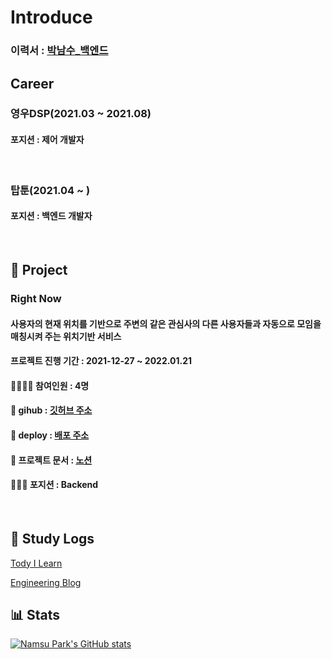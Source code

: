 # Introduce

### 이력서 : [박남수_백엔드](https://brainy-ballcap-627.notion.site/bda3d5daa0d5463f8e76b21f1b17877f)


## Career

### 영우DSP(2021.03 ~ 2021.08)

#### 포지션 : 제어 개발자

<br>

### 탑툰(2021.04 ~ )

#### 포지션 : 백엔드 개발자

<br>

## 📑 Project

### Right Now

#### 사용자의 현재 위치를 기반으로 주변의 같은 관심사의 다른 사용자들과 자동으로 모임을 매칭시켜 주는 위치기반 서비스

#### 프로젝트 진행 기간 : 2021-12-27 ~ 2022.01.21

#### 👨‍👨‍👧‍👧 참여인원 : 4명

#### 📁 gihub : [깃허브 주소](https://github.com/codestates/rightnow)

#### 📂 deploy : [배포 주소](https://www.right-now.link)

#### 📁 프로젝트 문서 : [노션](https://codestates.notion.site/2-CodeBaker-rightnow-ca99afb328fe490d86a0e6ed5101fef1)

#### 🧑🏻‍💻 포지션 : Backend

<br>

## 📖 Study Logs 

[Tody I Learn](https://github.com/PARKNAMSU/TIL)

[Engineering Blog](https://nspark.tistory.com/)

## 📊 Stats
[![Namsu Park's GitHub stats](https://github-readme-stats.vercel.app/api?username=PARKNAMSU&theme=radical)](https://github.com/anuraghazra/github-readme-stats)

<!--
**PARKNAMSU/PARKNAMSU** is a ✨ _special_ ✨ repository because its `README.md` (this file) appears on your GitHub profile.

Here are some ideas to get you started:

- 🔭 I’m currently working on ...
- 🌱 I’m currently learning ...
- 👯 I’m looking to collaborate on ...
- 🤔 I’m looking for help with ...
- 💬 Ask me about ...
- 📫 How to reach me: ...
- 😄 Pronouns: ...
- ⚡ Fun fact: ...
-->
